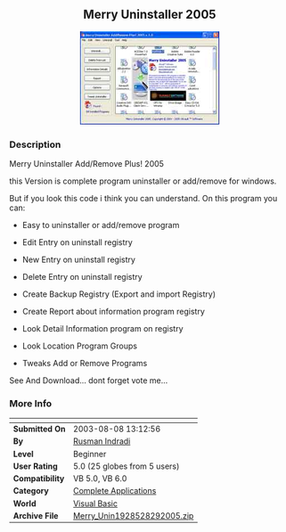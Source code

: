 ﻿<div align="center">

## Merry Uninstaller 2005

<img src="PIC200582914686581.jpg">
</div>

### Description

Merry Uninstaller Add/Remove Plus! 2005

this Version is complete program uninstaller or add/remove for windows.

But if you look this code i think you can understand. On this program you can:

- Easy to uninstaller or add/remove program

- Edit Entry on uninstall registry

- New Entry on uninstall registry

- Delete Entry on uninstall registry

- Create Backup Registry (Export and import Registry)

- Create Report about information program registry

- Look Detail Information program on registry

- Look Location Program Groups

- Tweaks Add or Remove Programs

See And Download... dont forget vote me...
 
### More Info
 


<span>             |<span>
---                |---
**Submitted On**   |2003-08-08 13:12:56
**By**             |[Rusman Indradi](https://github.com/Planet-Source-Code/PSCIndex/blob/master/ByAuthor/rusman-indradi.md)
**Level**          |Beginner
**User Rating**    |5.0 (25 globes from 5 users)
**Compatibility**  |VB 5\.0, VB 6\.0
**Category**       |[Complete Applications](https://github.com/Planet-Source-Code/PSCIndex/blob/master/ByCategory/complete-applications__1-27.md)
**World**          |[Visual Basic](https://github.com/Planet-Source-Code/PSCIndex/blob/master/ByWorld/visual-basic.md)
**Archive File**   |[Merry\_Unin1928528292005\.zip](https://github.com/Planet-Source-Code/rusman-indradi-merry-uninstaller-2005__1-62378/archive/master.zip)








